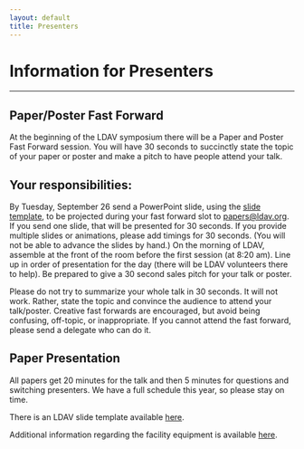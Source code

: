 ```yaml
---
layout: default
title: Presenters
---
```


# Information for Presenters

- - -

## Paper/Poster Fast Forward

At the beginning of the LDAV symposium there will be a Paper and Poster Fast
Forward session. You will have 30 seconds to succinctly state the topic of your
paper or poster and make a pitch to have people attend your talk.

## Your responsibilities:

By Tuesday, September 26 send a PowerPoint slide, using the [slide template](assets/LDAV_2017_Template.pptx), to be projected during your fast forward slot to <papers@ldav.org>. If you send one slide, that will be presented for 30 seconds. If you provide multiple slides or animations, please add timings for 30 seconds. (You will not be able to advance the slides by hand.)
On the morning of LDAV, assemble at the front of the room before the first session (at 8:20 am).
Line up in order of presentation for the day (there will be LDAV volunteers there to help).
Be prepared to give a 30 second sales pitch for your talk or poster.

Please do not try to summarize your whole talk in 30 seconds. It will not work. Rather, state the topic and convince the audience to attend your talk/poster. Creative fast forwards are encouraged, but avoid being confusing, off-topic, or inappropriate.
If you cannot attend the fast forward, please send a delegate who can do it.

## Paper Presentation

All papers get 20 minutes for the talk and then 5 minutes for questions and switching presenters. We have a full schedule this year, so please stay on time.

There is an LDAV slide template available [here](assets/LDAV_2017_Template.pptx). 

Additional information regarding the facility equipment is available
[here](http://ieeevis.org/year/2017/info/presenter-information/speakers-and-presenters).

